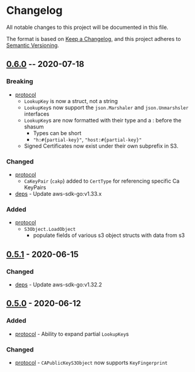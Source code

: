 # Changelog
All notable changes to this project will be documented in this file.

The format is based on [Keep a Changelog](https://keepachangelog.com/en/1.0.0/),
and this project adheres to [Semantic Versioning](https://semver.org/spec/v2.0.0.html).

## [0.6.0] -- 2020-07-18
### Breaking
- [protocol]
  - `LookupKey` is now a struct, not a string
  - `LookupKey`s now support the `json.Marshaler` and `json.Unmarshsler` interfaces
  - `LookupKey`s are now formatted with their type and a : before the shasum
    - Types can be short
    - `"h:#{partial-key}"`, `"host:#{partial-key}"`
  - Signed Certificates now exist under their own subprefix in S3.
### Changed
- [protocol]
  - `CaKeyPair` (`cakp`) added to `CertType` for referencing specific Ca KeyPairs
- [deps] - Update aws-sdk-go:v1.33.x
### Added
- [protocol]
  - `S3Object.LoadObject`
    - populate fields of various s3 object structs with data from s3

## [0.5.1] - 2020-06-15
### Changed
- [deps] - Update aws-sdk-go:v1.32.2

## [0.5.0] - 2020-06-12
### Added
- [protocol] - Ability to expand partial `LookupKey`s
### Changed
- [protocol] - `CAPublicKeyS3Object` now supports `KeyFingerprint`

[protocol]: <https://src.doom.fm/schism/commonLib/-/tree/v0.6.0-dev/protocol>
[deps]:<https://src.doom.fm/schism/commonLib/-/blob/v0.6.0-dev/go.mod>

[0.5.0]:<https://src.doom.fm/schism/commonLib/-/tags/v0.5.0>
[0.5.1]:<https://src.doom.fm/schism/commonLib/-/tags/v0.5.1>
[0.6.0]:<https://src.doom.fm/schism/commonLib/-/tags/v0.6.0>
[Unreleased]:<https://src.doom.fm/schism/commonLib/-/compare/v0.5.1...v0.6.0-dev>
